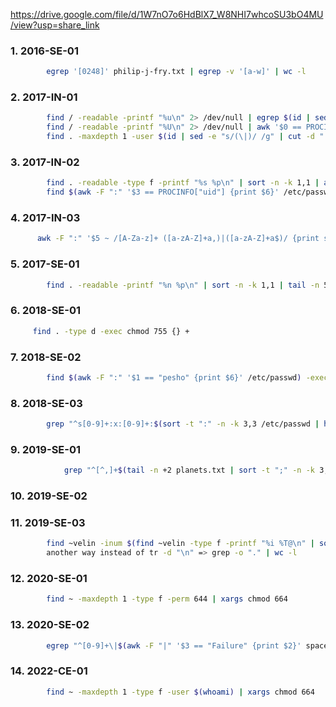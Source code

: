 ﻿https://drive.google.com/file/d/1W7nO7o6HdBlX7_W8NHI7whcoSU3bO4MU/view?usp=share_link

### 1. 2016-SE-01
```Bash
		egrep '[0248]' philip-j-fry.txt | egrep -v '[a-w]' | wc -l
```
### 2. 2017-IN-01
```Bash
		find / -readable -printf "%u\n" 2> /dev/null | egrep $(id | sed -e "s/(\|)/ /g" | cut -d " " -f 2) | wc -l
		find / -readable -printf "%U\n" 2> /dev/null | awk '$0 == PROCINFO["uid"]' | wc -l
		find . -maxdepth 1 -user $(id | sed -e "s/(\|)/ /g" | cut -d " " -f 2)
```
### 3.  2017-IN-02
```Bash
		find . -readable -type f -printf "%s %p\n" | sort -n -k 1,1 | awk '$1 == 0 {print $2}' | xargs rm
		find $(awk -F ":" '$3 == PROCINFO["uid"] {print $6}' /etc/passwd) -type f -readable -printf "%s %p\n" | sort -n -k 1,1 | cut -d " " -f 2 | tail -n 5 | xargs rm
```
### 4. 2017-IN-03
```Bash
      awk -F ":" '$5 ~ /[A-Za-z]+ ([a-zA-Z]+a,)|([a-zA-Z]+a$)/ {print substr($1, 3 , 2)}' ~/fakepasswd  | sort -n | uniq -c | sort -n -k 1,1 | tail -n 1
 ```
### 5. 2017-SE-01
```Bash
		find . -readable -printf "%n %p\n" | sort -n -k 1,1 | tail -n 5 | cut -d " " -f 2
```
### 6. 2018-SE-01
```Bash
	 find . -type d -exec chmod 755 {} +
```
### 7. 2018-SE-02
```Bash
		find $(awk -F ":" '$1 == "pesho" {print $6}' /etc/passwd) -exec stat -c "%i %h %Y" {} + | sort -n -k 2,2 | awk '$2 > 1' | sort -n -k 3,3 | tail -n 1 | cut -d " " -f 1
```
### 8. 2018-SE-03
```Bash
		grep "^s[0-9]+:x:[0-9]+:$(sort -t ":" -n -k 3,3 /etc/passwd | head -n 201 | tail -n 1 | cut -d ":" -f 4):" /etc/passwd | cut -c 2- | sort -t ":" -n -k 1,1 | awk -F ":" '{print $2 ":" $1}'
```
### 9. 2019-SE-01
```Bash
			grep "^[^,]+$(tail -n +2 planets.txt | sort -t ";" -n -k 3,3 | tail -n 1 | cut -d ";" -f 2);" planets.txt | sort -t ";" -n -k 3,3 | head -n 1 | awk -F ";" "{printf("%s\t%n",$1,$4)}"
```
### 10. 2019-SE-02
### 11. 2019-SE-03
```Bash
		find ~velin -inum $(find ~velin -type f -printf "%i %T@\n" | sort -n -k 2,2 | tail -n 1 | cut -d " " -f 1) | tr -dc "/\n" | sort | head -n 1 | tr -d "\n" | wc -c
		another way instead of tr -d "\n" => grep -o "." | wc -l
```
### 12. 2020-SE-01
```Bash
		find ~ -maxdepth 1 -type f -perm 644 | xargs chmod 664
```
### 13. 2020-SE-02  
```Bash
		egrep "^[0-9]+\|$(awk -F "|" '$3 == "Failure" {print $2}' spacex.txt | sort | uniq -c | sort -n -k 1,1 | tail -n 1 | awk -F " " '{print $2}')\|" spacex.txt | sort -n -t "|" -k 1,1 | tail -n 1 | awk -F "|" '{print $3 ":" $4}'
```
### 14. 2022-CE-01
```Bash
		find ~ -maxdepth 1 -type f -user $(whoami) | xargs chmod 664
```


